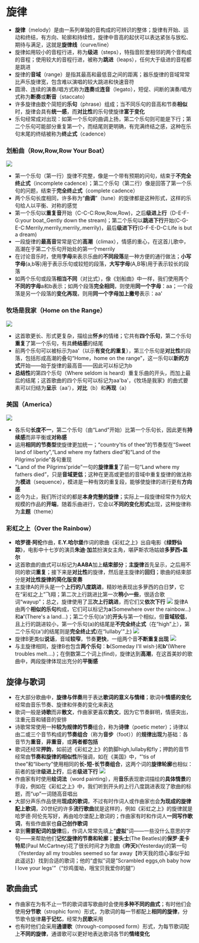 # 旋律
* **旋律**（melody）是由一系列单独的音构成的可辨识的整体；旋律有开始、运动和终结，有方向、轮廓和持续性，旋律中音高的起伏可以表达紧张与放松、期待与满足，这就是**旋律线**（curve/line）
* 旋律如用较小的音程行进，称为**级进**（steps），特指音阶里相邻的两个音构成的音程；使用较大的音程行进，被称为**跳进**（leaps），任何大于级进的音程都是跳进
* 旋律的**音域**（range）是指其最高和最低音之间的距离；器乐旋律的音域常常比声乐旋律宽，包含难以演唱的较大跳进和快速音符
* 圆滑、连续的演奏/唱方式称为**连奏**或**连音**（legato），短促、间断的演奏/唱方式称为**断奏**或**断音**（staccato）
* 许多旋律由数个简短的**乐句**（phrase）组成；当不同乐句的音高和节奏**相似**时，旋律会具有**统一感**，而**对比性**的乐句使旋律**富于变化**
* 乐句经常成对出现：如第一个乐句的曲调上扬，第二个乐句则可能是下行；第二个乐句可能部分重复第一个，而结尾则更明确，有完满终结之感，这种在乐句末尾的终结被称为**终止式**（cadence）
### 划船曲（Row,Row,Row Your Boat）
![](../images/划船曲.png)
* 第一个乐句（第一行）旋律不完整，像是一个带有预期的问句，结束于**不完全终止式**（incomplete cadence）；第二个乐句（第二行）像是回答了第一个乐句的问题，结束于**完全终止式**（complete cadence）
* 两个乐句长度相同，许多称为“**曲调**”（tune）的旋律都是这种形式，这样的乐句给人以平衡、对称的感觉
* 第一个乐句以**重复音**开始（C-C-C:Row,Row,Row)，之后**级进上行**（D-E-F-G:your boat,,Gently down the stream)；第二个乐句以**跳进下行**开始(C-G-E-C:Merrily,merrily,merrily,.merrily)，最后**级进下行**(G-F-E-D-C:Life is but a dream)
* 一段旋律的**最高音**常常是它的**高潮**（climax），情感的重心，在这首儿歌中，高潮在于第二个乐句开始处的第一个merrily
* 在讨论音乐时，使用**字母**来表示乐曲的**不同段落**是一种方便的通行做法；**小写字母**(a,b等)用于表示乐句或较短的段落，**大写字母**(A,B等)用于表示较长的段落
* 如两个乐句或段落**相当不同**（对比式），像《划船曲》中一样，我们使用两个**不同的字母**a和b表示；如两个段落**完全相同**，则使用**同一个字母**：aa；一个段落是另一个段落的**变化再现**，则用**同一个字母加上撇号**表示：aa'
### 牧场是我家（Home on the Range）
![](../images/牧场是我家.png)
* 这首歌更长、形式更复杂，描绘出**怀乡**的情绪；它共有**四个乐句**，第二个乐句**重复**了第一个乐句，有具**终结感**的结尾
* 前两个乐句可以被标示为aa'（以示**有变化的重复**），第三个乐句是**对比性**的段落，包括形成高潮的叠句“Home，home on the range”，这一乐句以**新的方式**开始——始于旋律的最高音——因此可以标记为b
* **总结性**的第四个乐句（Where seldom is heard）重复乐曲的开头，而加上最后的结尾；这首歌曲的四个乐句可以标记为aa'ba'，《牧场是我家》的曲式要素可以归结为**呈示**（aa'），**对比**（b）和**再现**（a）
### 美国（America）
![](../images/美国.png)
* 各乐句**长度不一**，第二个乐句（由“Land”开始）比第一个乐句长，因此更有**持续感**而非平衡或**对称感**
* 运用**相同的节奏型**使旋律更加统一；“country'tis of thee”的节奏型在“Sweet land of liberty”,“Land where my fathers
died”和“Land of the Pilgrims'pride”各句重现
* "Land of the Pilgrims'pride”一句的**旋律重复**了前一句“Land where my fathers died”，只是**音域更低**；这种在更高或更低的音域中重复旋律的做法称为**模进**（sequence），模进是一种有效的重复段，能够使旋律的进行更有**方向感**
* 迄今为止，我们所讨论的都是**本身完整的旋律**；实际上一段旋律经常作为较大规模的作品的**开端**，随着乐曲进行，它会以**不同的变化形式**出现，这种旋律称为**主题**（theme）
### 彩虹之上（Over the Rainbow）
* **哈罗德·阿伦**作曲，**E.Y.哈尔堡**作词的歌曲《彩虹之上》出自电影《**绿野仙踪**》，电影中十七岁的演员**朱迪·加兰**扮演女主角，堪萨斯农场姑娘**多萝西•盖尔**
* 这首歌曲的曲式可以标记为**AABA**加上**结束部分**；**主旋律**首先呈示，之后用不同的歌词**重复**；接下来是**对比性**的旋律，然后是主旋律的**回归**；歌曲的结束部分是**对比性旋律的简化版变奏**
* 主旋律A的开头是一个**上行的八度跳进**，精妙地表现出多萝西的白日梦，它在“彩虹之上”飞翔；第二次上行跳进比第一次**稍小一些**，很适合歌词“wayup”；总之，旋律使用了**三次上行跳进**，而它们又**依次下行**
![](../images/彩虹之上A.png)
旋律A由两个**相似的乐句**构成，它们可以标记为**a**(Somewhere over the rainbow…)和**a'**(There's a land…)；第二个乐句(a')的**开头**与第一个相似，但**音域较低**，且上行的跳进较小，第一个乐句(a)的结尾是**不完全终止式**（在“high”上），第二个乐句(a')的结尾则是**完全终止式**(在“lullaby'”上)
![](../images/彩虹之上A2.png)
* 旋律B更类似**说话**，音域**较窄**，节奏**更快**，一组两个音**不断重复出现**
![](../images/彩虹之上B.png)
* 与主旋律相同，旋律B也包含**两个乐句**：**b**(Someday I'll wish·)和**b'**(Where troubles melt.…)；在倒数第二个词上(find)，旋律达到**高潮**，在这首美妙的歌曲中，两段旋律体现出充分的**平衡感**
## 旋律与歌词
* 在大部分歌曲中，**旋律与伴奏**用于表达**歌词的意义与情绪**；歌词中**情感的变化**经常由音乐节奏、旋律和伴奏的变化来表达
* 歌词一般是**诗歌**而非**散文**，作曲家更喜欢**韵文**，因为它节奏鲜明，情感突出，注重元音和辅音的安排
* 诗歌常常使用一种**较为规律的节奏**组合，称为**诗律**（poetic meter）；诗律以由二或三个音节构成的**节奏组合**（称为**音步**（foot））的**规律出现**为基础：各音节为**重音**，**非重音**，或**两者都包括**
* 歌词还经常**押韵**，如前述《彩虹之上》的韵脚high,lullaby和fly；押韵的音节经常由**节奏和旋律的相似性**所强调，如在《美国》中，“'tis of thee”和“liberty”使用相同的**长-短-长节奏组合**，这两个词的**旋律轮廓**也相似：前者的旋律**级进上行**，后者**级进下行**
![](../images/诗律.png)
* 作曲家有时使用**绘词法**（word painting），用**音乐**表现歌词描绘的**具体情景**的手段，例如在《彩虹之上》中，我们听到开头的上行八度跳进表现了歌曲的标题，而“up”一词随高音唱出
* 大部分声乐作品使用**现成的歌词**，不过有时作词人或作曲家也会**为现成的旋律配上歌词**，20世纪的许多**流行歌曲**就是这样的，例如《彩虹之上》的旋律就是哈罗德·阿伦先写好，再由哈尔堡配上歌词的；作曲家有时和作词人**一同写作歌词**，有些作曲家也**自己创作歌词**
* 拿到**需要配词的旋律**后，作词人常常先填上“**虚拟**”词——一些没什么意思的字句——来帮助他们**记忆旋律的节奏和轮廓**；**披头士**(The Beatles)的**保罗·麦卡特尼**(Paul McCartney)花了很长时间才为歌曲《**昨天**》(Yesterday)的第一句（Yesterday all my troubles seemed so far away【昨天我的烦心事似乎如此遥远】）找到合适的歌词；他的“虚拟”词是“Scrambled eggs,oh baby how I love your legs'”（“炒鸡蛋呦，哦宝贝我爱你的腿”）
## 歌曲曲式
* 作曲家在为有不止一节的歌词谱写歌曲时会使用**多种不同的曲式**；有时他们会使用**分节歌**（strophic form）形式，为歌词的每一节都配上**相同的旋律**，分节歌令旋律**易于记忆**，经常为**民歌**采用
* 也有时他们会采用**通谱歌**（through-composed form）形式，为每节歌词配上**不同的旋律**，通谱歌可以更好地表达歌词各节的**情绪变化**


